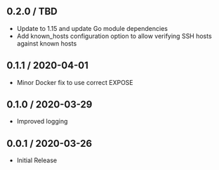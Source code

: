 ## 0.2.0 / TBD

* Update to 1.15 and update Go module dependencies
* Add known_hosts configuration option to allow verifying SSH hosts against known hosts

## 0.1.1 / 2020-04-01

* Minor Docker fix to use correct EXPOSE

## 0.1.0 / 2020-03-29

* Improved logging

## 0.0.1 / 2020-03-26

* Initial Release

